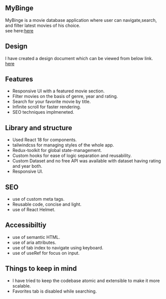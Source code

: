<h2 class="code-line" data-line-start=1 data-line-end=2 ><a id="MyBinge_1"></a>MyBinge</h2>
<p class="has-line-data" data-line-start="3" data-line-end="5">MyBinge is a movie database application where user can navigate,search, and filter latest movies of his choice.<br>
see here:<a href="https://my-binge-lyart.vercel.app/">here</a></p>
<h2 class="code-line" data-line-start=7 data-line-end=8 ><a id="Design_7"></a>Design</h2>
<p class="has-line-data" data-line-start="9" data-line-end="11">I have created a design document which can be viewed from below link.<br>
<a href="https://viewer.diagrams.net/index.html?tags=%7B%7D&amp;lightbox=1&amp;highlight=0000ff&amp;edit=_blank&amp;layers=1&amp;nav=1&amp;title=MyBinge.drawio#Uhttps%3A%2F%2Fraw.githubusercontent.com%2FSaumitra23%2FMyBinge%2Fmaster%2Fpublic%2FMyBinge.drawio#%7B%22pageId%22%3A%22_zHxs8BaOQDz38C2IA0B%22%7D">here</a></p>
<h2 class="code-line" data-line-start=12 data-line-end=13 ><a id="Features_12"></a>Features</h2>
<ul>
<li class="has-line-data" data-line-start="14" data-line-end="15">Responsive UI with a featured movie section.</li>
<li class="has-line-data" data-line-start="15" data-line-end="16">Filter movies on the basis of genre, year and rating.</li>
<li class="has-line-data" data-line-start="16" data-line-end="17">Search for your favorite movie by title.</li>
<li class="has-line-data" data-line-start="17" data-line-end="18">Infinite scroll for faster rendering.</li>
<li class="has-line-data" data-line-start="18" data-line-end="20">SEO techniques implmeneted.</li>
</ul>
<h2 class="code-line" data-line-start=20 data-line-end=21 ><a id="Library_and_structure_20"></a>Library and structure</h2>
<ul>
<li class="has-line-data" data-line-start="22" data-line-end="23">Used React 18 for components.</li>
<li class="has-line-data" data-line-start="23" data-line-end="24">tailwindcss for managing styles of the whole app.</li>
<li class="has-line-data" data-line-start="24" data-line-end="25">Redux-toolkit for global state-management.</li>
<li class="has-line-data" data-line-start="25" data-line-end="26">Custom hooks for ease of logic separation and reusability.</li>
<li class="has-line-data" data-line-start="26" data-line-end="27">Custom Dataset and no free API was available with dataset having rating and year both.</li>
<li class="has-line-data" data-line-start="27" data-line-end="28">Responsive UI.</li>
</ul>
<h2 class="code-line" data-line-start=30 data-line-end=31 ><a id="SEO_30"></a>SEO</h2>
<ul>
<li class="has-line-data" data-line-start="32" data-line-end="33">use of custom meta tags.</li>
<li class="has-line-data" data-line-start="33" data-line-end="34">Reusable code, concise and light.</li>
<li class="has-line-data" data-line-start="34" data-line-end="35">use of React Helmet.</li>
</ul>
<h2 class="code-line" data-line-start=37 data-line-end=38 ><a id="Accessibiltiy_37"></a>Accessibiltiy</h2>
<ul>
<li class="has-line-data" data-line-start="39" data-line-end="40">use of semantic HTML.</li>
<li class="has-line-data" data-line-start="40" data-line-end="41">use of aria attributes.</li>
<li class="has-line-data" data-line-start="41" data-line-end="42">use of tab index to navigate using keyboard.</li>
<li class="has-line-data" data-line-start="42" data-line-end="44">use of useRef for focus on input.</li>
</ul>
<h2 class="code-line" data-line-start=44 data-line-end=45 ><a id="Things_to_keep_in_mind_44"></a>Things to keep in mind</h2>
<ul>
<li class="has-line-data" data-line-start="46" data-line-end="47">I have tried to keep the codebase atomic and extensible to make it more scalable.</li>
<li class="has-line-data" data-line-start="47" data-line-end="48">Favorites tab is disabled while searching.</li>
</ul>
